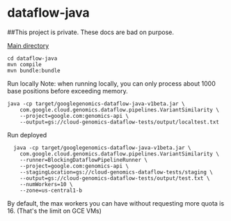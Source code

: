 dataflow-java
=============

##This project is private. These docs are bad on purpose. 

[Main directory](/src/main/java/com/google/cloud/genomics/dataflow)

```
cd dataflow-java
mvn compile
mvn bundle:bundle
```

Run locally
Note: when running locally, you can only process about 1000 base positions before exceeding memory.

```
java -cp target/googlegenomics-dataflow-java-v1beta.jar \
    com.google.cloud.genomics.dataflow.pipelines.VariantSimilarity \
    --project=google.com:genomics-api \
    --output=gs://cloud-genomics-dataflow-tests/output/localtest.txt
``` 
    
Run deployed

```
  java -cp target/googlegenomics-dataflow-java-v1beta.jar \
    com.google.cloud.genomics.dataflow.pipelines.VariantSimilarity \
    --runner=BlockingDataflowPipelineRunner \
    --project=google.com:genomics-api \
    --stagingLocation=gs://cloud-genomics-dataflow-tests/staging \
    --output=gs://cloud-genomics-dataflow-tests/output/test.txt \
    --numWorkers=10 \
    --zone=us-central1-b
```    

By default, the max workers you can have without requesting more quota is 16. (That's the limit on GCE VMs)
